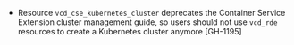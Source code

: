 * Resource `vcd_cse_kubernetes_cluster` deprecates the Container Service Extension cluster management guide,
  so users should not use `vcd_rde` resources to create a Kubernetes cluster anymore [GH-1195]
